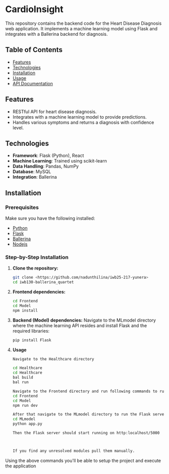 # CardioInsight


This repository contains the backend code for the Heart Disease Diagnosis web application. It implements a machine learning model using Flask and integrates with a Ballerina backend for diagnosis.

## Table of Contents

- [Features](#features)
- [Technologies](#technologies)
- [Installation](#installation)
- [Usage](#usage)
- [API Documentation](#api-documentation)


## Features

- RESTful API for heart disease diagnosis.
- Integrates with a machine learning model to provide predictions.
- Handles various symptoms and returns a diagnosis with confidence level.

## Technologies

- **Framework**: Flask (Python), React
- **Machine Learning**: Trained using scikit-learn
- **Data Handling**: Pandas, NumPy
- **Database**: MySQL
- **Integration**: Ballerina

## Installation

### Prerequisites

Make sure you have the following installed:

- [Python](https://www.python.org/)
- [Flask](https://flask.palletsprojects.com/en/2.0.x/)
- [Ballerina](https://ballerina.io/)
- [Nodejs](https://nodejs.org/en/download/prebuilt-installer/current)

### Step-by-Step Installation

1. **Clone the repository:**
   ```bash
   git clone <https://github.com/nadunthilina/iwb25-217-yunera>
   cd iwb130-ballerina_quartet

2. **Frontend dependencies:**
    
    ```bash
    cd Frontend
    cd Model
    npm install
3. **Backend (Model) dependencies:**
   Navigate to the MLmodel directory where the machine learning API resides and install Flask and the required libraries:
   ```bash
   pip install Flask

4. **Usage**
   ```bash
   Navigate to the Healthcare directory

   cd Healthcare
   cd Healthcare
   bal build
   bal run
   
   Navigate to the Frontend directory and run following commands to run the React app
   cd Frontend
   cd Model
   npm run dev

   After that navigate to the MLmodel directory to run the Flask server
   cd MLmodel
   python app.py

   Then the Flask server should start running on http:localhost/5000

   

   If you find any unresolved modules pull them manually.

Using the above commands you'll be able to setup the project and execute the application


      

   


   

